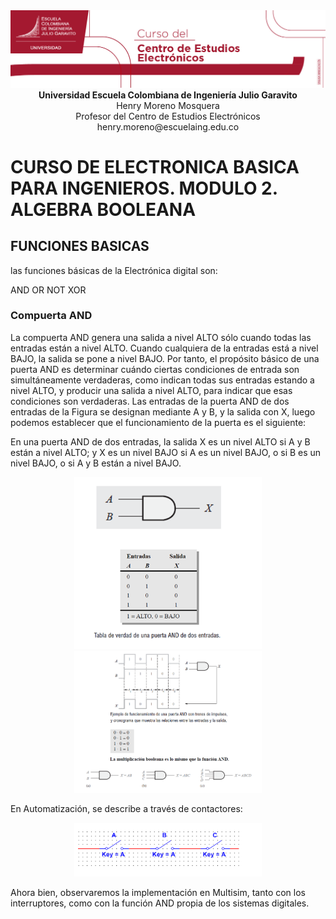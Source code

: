 <div align="center">
<img src = "/.icons/image1.jpeg" >
</div>

<div align="center">
<b> Universidad Escuela Colombiana de Ingeniería Julio Garavito</b>
<br></div>

<div align="center">
Henry Moreno Mosquera
<br></div>

<div align="center">
Profesor del Centro de Estudios Electrónicos
<br></div>

<div align="center">
henry.moreno@escuelaing.edu.co
<br></div>



# **CURSO DE ELECTRONICA BASICA PARA INGENIEROS. MODULO 2. ALGEBRA BOOLEANA**

## FUNCIONES BASICAS

las funciones básicas de la Electrónica digital son:

AND
OR
NOT
XOR

### Compuerta  AND

La compuerta AND genera una salida a nivel ALTO sólo cuando todas las entradas están a nivel ALTO. Cuando cualquiera de la entradas está a nivel BAJO, la salida se pone a nivel BAJO. Por tanto, el propósito básico de una puerta AND es determinar cuándo ciertas condiciones de entrada son simultáneamente verdaderas, como indican todas sus entradas estando a nivel ALTO, y producir una salida a nivel ALTO, para indicar que esas condiciones son verdaderas. Las entradas de la puerta AND de dos entradas de la Figura se designan mediante A y B, y la salida con X, luego podemos establecer que el funcionamiento de la puerta es el siguiente:


En una puerta AND de dos entradas, la salida X es un nivel ALTO si A y B están a nivel ALTO; y X es un nivel BAJO si A es un nivel BAJO, o si B es un nivel BAJO, o si A y B están a nivel BAJO.

<div align="center">
  <img src="imagenes/im_24.png" width="300px">
</div>

<div align="center">
  <img src="imagenes/im_25.png" width="300px">
</div>


En Automatización, se describe a través de contactores:

<div align="center">
  <img src="imagenes/im_26.png" width="300px">
</div>


Ahora bien, observaremos la implementación en Multisim, tanto con los interruptores, como con la función AND propia de los sistemas digitales.



